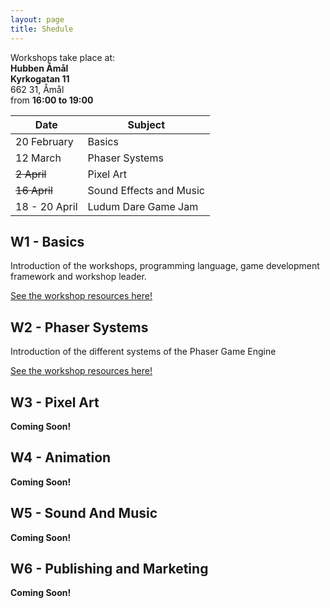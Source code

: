 ```yaml
---
layout: page
title: Shedule
---
```


<div class="panel panel-default">
  <div class="panel-body">
    Workshops take place at: <br>
    <div class="well">
        <b>Hubben Åmål</b> <br>
        <b>Kyrkogatan 11</b> <br>
        662 31, Åmål <br>
    </div>
    from <b>16:00 to 19:00</b>
  </div>
</div>


| Date          | Subject                 |
| ------------- | ----------------------- |
| 20 February   | Basics                  |
| 12 March      | Phaser Systems          |
| ~~2 April~~   | Pixel Art               |
| ~~16 April~~  | Sound Effects and Music |
| 18 - 20 April | Ludum Dare Game Jam     |

## W1 - Basics
Introduction of the workshops, programming language, game development framework and workshop leader. 

[See the workshop resources here!](workshops/w1/index.md)
## W2 - Phaser Systems
Introduction of the different systems of the Phaser Game Engine

[See the workshop resources here!](workshops/w2/index.md)
## W3 - Pixel Art
**Coming Soon!**
## W4 - Animation
**Coming Soon!**
## W5 - Sound And Music
**Coming Soon!**
## W6 - Publishing and Marketing
**Coming Soon!**
